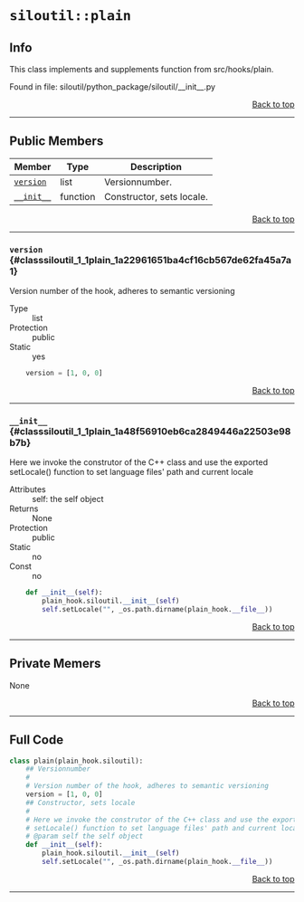 # `siloutil::plain`
## Info
This class implements and supplements function from src/hooks/plain. 

Found in file: siloutil/python\_package/siloutil/\_\_init\_\_.py
<div style="text-align: right"><a href="#top">Back to top</a></div>

---
## Public Members

Member | Type | Description
-------|------|------------
[`version`](#classsiloutil_1_1plain_1a22961651ba4cf16cb567de62fa45a7a1)|list|Versionnumber. 
[`__init__`](#classsiloutil_1_1plain_1a48f56910eb6ca2849446a22503e98b7b)| function |Constructor, sets locale. 

<div style="text-align: right"><a href="#top">Back to top</a></div>

---
### `version` {#classsiloutil_1_1plain_1a22961651ba4cf16cb567de62fa45a7a1}
Version number of the hook, adheres to semantic versioning 
<dl>
	<dt>Type</dt><dd>list</dd>
	<dt>Protection</dt><dd>public</dd>
	<dt>Static</dt><dd>yes</dd>
</dl>

```python
	version = [1, 0, 0]
```

<p/><div style="text-align: right"><a href="#top">Back to top</a></div>

---
### `__init__` {#classsiloutil_1_1plain_1a48f56910eb6ca2849446a22503e98b7b}
Here we invoke the construtor of the C++ class and use the exported setLocale() function to set language files' path and current locale 
<dl>
	<dt>Attributes</dt>
	<dd>self: the self object </dd>
	<dt>Returns</dt><dd>None</dd>
	<dt>Protection</dt><dd>public</dd>
	<dt>Static</dt><dd>no</dd>
	<dt>Const</dt><dd>no</dd>
</dl>

```python
	def __init__(self):
		plain_hook.siloutil.__init__(self)
		self.setLocale("", _os.path.dirname(plain_hook.__file__))
```

<div style="text-align: right"><a href="#top">Back to top</a></div>

---
## Private Memers
None

<div style="text-align: right"><a href="#top">Back to top</a></div>

---
## Full Code
```python
class plain(plain_hook.siloutil):
	## Versionnumber
	#
	# Version number of the hook, adheres to semantic versioning
	version = [1, 0, 0]
	## Constructor, sets locale
	#
	# Here we invoke the construtor of the C++ class and use the exported
	# setLocale() function to set language files' path and current locale
	# @param self the self object
	def __init__(self):
		plain_hook.siloutil.__init__(self)
		self.setLocale("", _os.path.dirname(plain_hook.__file__))
```

<div style="text-align: right"><a href="#top">Back to top</a></div>

---
